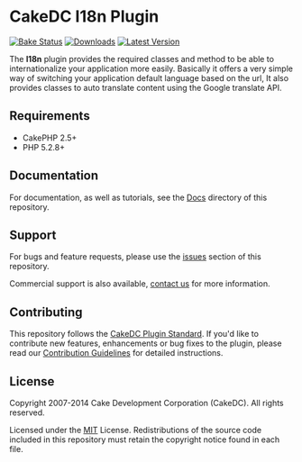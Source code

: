 CakeDC I18n Plugin
==================

[![Bake Status](https://secure.travis-ci.org/CakeDC/i18n.png?branch=master)](http://travis-ci.org/CakeDC/i18n)
[![Downloads](https://poser.pugx.org/CakeDC/i18n/d/total.png)](https://packagist.org/packages/CakeDC/i18n)
[![Latest Version](https://poser.pugx.org/CakeDC/i18n/v/stable.png)](https://packagist.org/packages/CakeDC/i18n)

The **I18n** plugin provides the required classes and method to be able to internationalize your application more easily. Basically it offers a very simple way of switching your application default language based on the url, It also provides classes to auto translate content using the Google translate API.

Requirements
------------

* CakePHP 2.5+
* PHP 5.2.8+

Documentation
-------------

For documentation, as well as tutorials, see the [Docs](Docs/Home.md) directory of this repository.

Support
-------

For bugs and feature requests, please use the [issues](https://github.com/CakeDC/i18n/issues) section of this repository.

Commercial support is also available, [contact us](http://cakedc.com/contact) for more information.

Contributing
------------

This repository follows the [CakeDC Plugin Standard](http://cakedc.com/plugin-standard). If you'd like to contribute new features, enhancements or bug fixes to the plugin, please read our [Contribution Guidelines](http://cakedc.com/contribution-guidelines) for detailed instructions.

License
-------

Copyright 2007-2014 Cake Development Corporation (CakeDC). All rights reserved.

Licensed under the [MIT](http://www.opensource.org/licenses/mit-license.php) License. Redistributions of the source code included in this repository must retain the copyright notice found in each file.